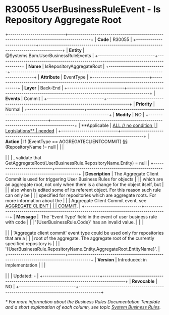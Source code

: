 ﻿---
erp.type: business-rule
erp.entity: Systems.Bpm.UserBusinessRuleEvents
---

# R30055 UserBusinessRuleEvent - Is Repository Aggregate Root
+----------------------------+-----------------------------------------------------------------------------------------+
| **Code**                   | R30055                                                                                  |
+----------------------------+-----------------------------------------------------------------------------------------+
| **Entity**                 | @Systems.Bpm.UserBusinessRuleEvents                                                     |
+----------------------------+-----------------------------------------------------------------------------------------+
| **Name**                   | IsRepositoryAggregateRoot                                                               |
+----------------------------+-----------------------------------------------------------------------------------------+
| **Attribute**              | EventType                                                                               |
+----------------------------+-----------------------------------------------------------------------------------------+
| **Layer**                  | Back-End                                                                                |
+----------------------------+-----------------------------------------------------------------------------------------+
| **Events**                 | Commit                                                                                  |
+----------------------------+-----------------------------------------------------------------------------------------+
| **Priority**               | Normal                                                                                  |
+----------------------------+-----------------------------------------------------------------------------------------+
| **Modify**                 | NO                                                                                      |
+----------------------------+-----------------------------------------------------------------------------------------+
| **Applicable               | [ALL // no condition                                                                    |
| Legislations**             | needed](xref:applicable-legislations)                                                   |
+----------------------------+-----------------------------------------------------------------------------------------+
| **Action**                 | If (EventType == AGGREGATECLIENTCOMMIT) §§ (RepositoryName != null                      |
|                            | <br/><br/>                                                                              |
|                            | , validate that GetAggregateRoot(UserBusinessRule.RepositoryName.Entity) = null         |
+----------------------------+-----------------------------------------------------------------------------------------+
| **Description**            | The Aggregate Client Commit is used for triggering User Business Rules for objects      |
|                            | which are an aggregate root, not only when there is a change for the object itself, but |
|                            | also when is edited some of its referent object. For this reason such rule can only be  |
|                            | specified for repositories which are aggregate roots. For more information about the    |
|                            | Aggregate Client Commit event, see [AGGREGATE CLIENT                                    |
|                            | COMMIT](https://confluence.erp.net/display/techdoc/AGGREGATE+CLIENT+COMMIT).            |
+----------------------------+-----------------------------------------------------------------------------------------+
| **Message**                |  The \'Event Type\' field in the event of user business rule with code                  |
|                            | \'{UserBusinessRule.Code}\' has an invalid value.                                       |
|                            | <br/><br/>                                                                              |
|                            | \'Aggregate client commit\' event type could be used only for repositories that are a   |
|                            | root of the aggregate. The aggregate root of the currently specified repository is      |
|                            | \'{UserBusinessRule.RepositoryName.Entity.AggregateRoot.EntityName}\'.                  |
+----------------------------+-----------------------------------------------------------------------------------------+
| **Version**                | Introduced: in implementation                                                           |
|                            | <br/><br/>                                                                              |
|                            | Updated: -                                                                              |
+----------------------------+-----------------------------------------------------------------------------------------+
| **Revocable**              | NO                                                                                      |
+----------------------------+-----------------------------------------------------------------------------------------+

*\* For more information about the Business Rules Documentation Template and a short explanation of each column, see
topic [System Business Rules](../templates/template-description-system-business-rules.md).*
